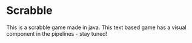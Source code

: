 # Scrabble
This is a scrabble game made in java. This text based game has a visual component in the pipelines - stay tuned!
